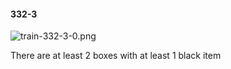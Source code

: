 #### 332-3
![train-332-3-0.png](https://github.com/lil-lab/nlvr/raw/master/nlvr/train/images/29/train-332-3-0.png "train-332-3-0.png")

There are at least 2 boxes with at least 1 black item